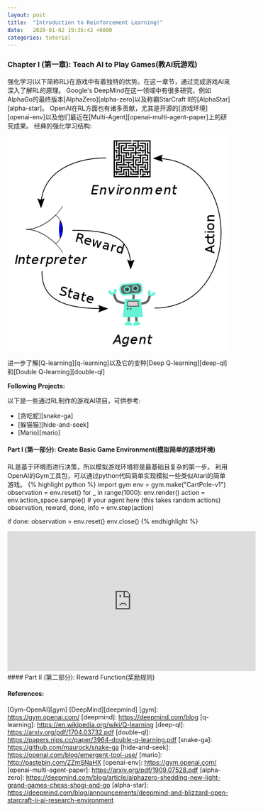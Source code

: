 ```yaml
---
layout: post
title:  "Introduction to Reinforcement Learning!"
date:   2020-01-02 19:35:42 +0800
categories: tutorial
---
```

### Chapter I (第一章): Teach AI to Play Games(教AI玩游戏)
强化学习(以下简称RL)在游戏中有着独特的优势。在这一章节，通过完成游戏AI来深入了解RL的原理。
Google's DeepMind在这一领域中有很多研究，例如AlphaGo的最终版本[AlphaZero][alpha-zero]以及称霸StarCraft II的[AlphaStar][alpha-star]。
OpenAI在RL方面也有诸多贡献，尤其是开源的[游戏环境][openai-env]以及他们最近在[Multi-Agent][openai-multi-agent-paper]上的研究成果。
经典的强化学习结构:

![reinforcement learning frame](/assets/imgs/2020-01-02-introduction-to-reinforcement-learning/rl_diagram.png)

进一步了解[Q-learning][q-learning]以及它的变种[Deep Q-learning][deep-ql]和[Double Q-learning][double-ql]

**Following Projects:**

以下是一些通过RL制作的游戏AI项目，可供参考:

- [贪吃蛇][snake-ga]
- [躲猫猫][hide-and-seek]
- [Mario][mario]

#### Part I (第一部分): Create Basic Game Environment(模拟简单的游戏环境)
RL是基于环境而进行决策，所以模拟游戏环境将是最基础且复杂的第一步。
利用OpenAI的Gym工具包，可以通过python代码简单实现模拟一些类似Atari的简单游戏。
{% highlight python %}
import gym
env = gym.make("CartPole-v1")
observation = env.reset()
for _ in range(1000):
  env.render()
  action = env.action_space.sample() # your agent here (this takes random actions)
  observation, reward, done, info = env.step(action)

  if done:
    observation = env.reset()
env.close()
{% endhighlight %}
<iframe width="560" height="315" src="https://www.youtube.com/embed/J7E6_my3CHk" frameborder="0" allow="accelerometer; autoplay; encrypted-media; gyroscope; picture-in-picture" allowfullscreen></iframe>
#### Part II (第二部分): Reward Function(奖励规则)

#### References:
[Gym-OpenAI][gym]
[DeepMind][deepmind]
[gym]: https://gym.openai.com/
[deepmind]: https://deepmind.com/blog
[q-learning]: https://en.wikipedia.org/wiki/Q-learning
[deep-ql]: https://arxiv.org/pdf/1704.03732.pdf
[double-ql]: https://papers.nips.cc/paper/3964-double-q-learning.pdf
[snake-ga]: https://github.com/maurock/snake-ga
[hide-and-seek]: https://openai.com/blog/emergent-tool-use/
[mario]: http://pastebin.com/ZZmSNaHX
[openai-env]: https://gym.openai.com/
[openai-multi-agent-paper]: https://arxiv.org/pdf/1909.07528.pdf
[alpha-zero]: https://deepmind.com/blog/article/alphazero-shedding-new-light-grand-games-chess-shogi-and-go
[alpha-star]: https://deepmind.com/blog/announcements/deepmind-and-blizzard-open-starcraft-ii-ai-research-environment

